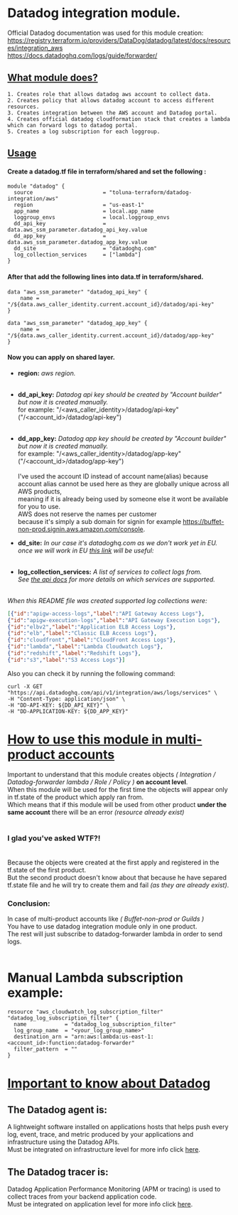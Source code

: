 # Datadog integration module.
Official Datadog documentation was used for this module creation:<br>
https://registry.terraform.io/providers/DataDog/datadog/latest/docs/resources/integration_aws<br>
https://docs.datadoghq.com/logs/guide/forwarder/


## <ins>What module does?</ins>
```
1. Creates role that allows datadog aws account to collect data.
2. Creates policy that allows datadog account to access different resources.
3. Creates integration between the AWS account and Datadog portal.
4. Creates official datadog cloudformation stack that creates a lambda which can forward logs to datadog portal.
5. Creates a log subscription for each loggroup.
```

## <ins>Usage</ins>
#### Create a datadog.tf file in terraform/shared and set the following :
```hcl
module "datadog" {
  source                      = "toluna-terraform/datadog-integration/aws"
  region                      = "us-east-1"
  app_name                    = local.app_name
  loggroup_envs               = local.loggroup_envs
  dd_api_key                  = data.aws_ssm_parameter.datadog_api_key.value
  dd_app_key                  = data.aws_ssm_parameter.datadog_app_key.value
  dd_site                     = "datadoghq.com"
  log_collection_services     = ["lambda"]
}
```
#### After that add the following lines into data.tf in terraform/shared.
```hcl
data "aws_ssm_parameter" "datadog_api_key" {
    name = "/${data.aws_caller_identity.current.account_id}/datadog/api-key"
}

data "aws_ssm_parameter" "datadog_app_key" {
    name = "/${data.aws_caller_identity.current.account_id}/datadog/app-key"
}
```
#### Now you can apply on shared layer.
- **region:** *aws region.*<br/><br/>
- **dd_api_key:** *Datadog api key should be created by "Account builder" but now it is created manually.*<br>
for example: "/<aws_caller_identity>/datadog/api-key" ("/<account_id>/datadog/api-key")<br/><br/>

- **dd_app_key:** *Datadog app key should be created by "Account builder" but now it is created manually.*<br/>
for example: "/<aws_caller_identity>/datadog/app-key" ("/<account_id>/datadog/app-key")<br/><br/>
I've used the account ID instead of account name(alias) because account alias cannot be used here as they are globally unique across all AWS products,<br>
meaning if it is already being used by someone else it wont be available for you to use.<br>
AWS does not reserve the names per customer<br>
because it's simply a sub domain for signin for example https://buffet-non-prod.signin.aws.amazon.com/console.

- **dd_site:** *In our case it's datadoghq.com as we don't work yet in EU.<br>
once we will work in EU [this link](https://docs.datadoghq.com/logs/guide/forwarder/#aws-privatelink-support) will be useful:*<br/><br/>

- **log_collection_services:** *A list of services to collect logs from.<br>
See [the api docs](https://docs.datadoghq.com/api/latest/aws-logs-integration/#get-list-of-aws-log-ready-services) for more details on which services are supported.*<br/><br/>

*When this README file was created supported log collections were:*<br>
```json
[{"id":"apigw-access-logs","label":"API Gateway Access Logs"},
{"id":"apigw-execution-logs","label":"API Gateway Execution Logs"},
{"id":"elbv2","label":"Application ELB Access Logs"},
{"id":"elb","label":"Classic ELB Access Logs"},
{"id":"cloudfront","label":"CloudFront Access Logs"},
{"id":"lambda","label":"Lambda Cloudwatch Logs"},
{"id":"redshift","label":"Redshift Logs"},
{"id":"s3","label":"S3 Access Logs"}]
```
Also you can check it by running the following command:<br>
```
curl -X GET "https://api.datadoghq.com/api/v1/integration/aws/logs/services" \
-H "Content-Type: application/json" \
-H "DD-API-KEY: ${DD_API_KEY}" \
-H "DD-APPLICATION-KEY: ${DD_APP_KEY}"
```

# <ins>How to use this module in multi-product accounts</ins>
Important to understand that this module creates objects *( Integration / Datadog-forwarder lambda / Role / Policy )* **on account level**.<br>
When this module will be used for the first time the objects will appear only in tf.state of the product which apply ran from.<br>
Which means that if this module will be used from other product **under the same account** there will be an error *(resource already exist)*<br></br>
### **I glad you've asked WTF?!**<br></br>
Because the objects were created at the first apply and registered in the tf.state of the first product.<br>
But the second product doesn't know about that because he have separed tf.state file and he will try to create them and fail *(as they are already exist)*.<br>

### **Conclusion:**
In case of multi-product accounts like *( Buffet-non-prod or Guilds )*<br>
You have to use datadog integration module only in one product.<br>
The rest will just subscribe to datadog-forwarder lambda in order to send logs.<br></br>

# Manual Lambda subscription example:
```hcl
resource "aws_cloudwatch_log_subscription_filter" "datadog_log_subscription_filter" {
  name            = "datadog_log_subscription_filter"
  log_group_name  = "<your_log_group_name>"
  destination_arn = "arn:aws:lambda:us-east-1:<account_id>:function:datadog-forwarder"
  filter_pattern  = ""
}
```

# <ins>Important to know about Datadog</ins>
## The Datadog agent is:<br>
A lightweight software installed on applications hosts that helps push every log, event, trace, and metric produced by your applications and infrastructure using the Datadog APIs.<br>
Must be integrated on infrastructure level for more info click [here](https://docs.datadoghq.com/integrations/ecs_fargate/?tab=fluentbitandfirelens).

## The Datadog tracer is:<br>
Datadog Application Performance Monitoring (APM or tracing) is used to collect traces from your backend application code.<br>
Must be integrated on application level for more info click [here](https://docs.datadoghq.com/tracing/setup_overview/).
